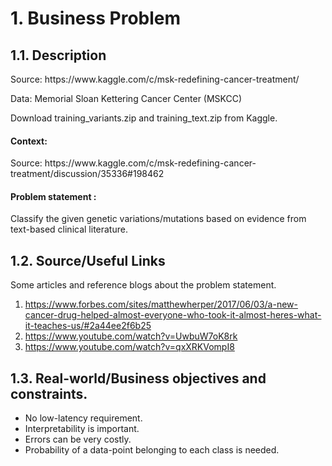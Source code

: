 <h1>1. Business Problem</h1>
<h2>1.1. Description</h2>
<p> Source: https://www.kaggle.com/c/msk-redefining-cancer-treatment/ </p>

<p> Data: Memorial Sloan Kettering Cancer Center (MSKCC)</p>
<p> Download training_variants.zip and training_text.zip from Kaggle.</p> 

<h4> Context:</h4>

<p> Source: https://www.kaggle.com/c/msk-redefining-cancer-treatment/discussion/35336#198462</p>

<h4> Problem statement : </h4>
<p> Classify the given genetic variations/mutations based on evidence from text-based clinical literature. </p>
<h2>1.2. Source/Useful Links</h2>

 Some articles and reference blogs about the problem statement.
 
 1. https://www.forbes.com/sites/matthewherper/2017/06/03/a-new-cancer-drug-helped-almost-everyone-who-took-it-almost-heres-what-it-teaches-us/#2a44ee2f6b25
2. https://www.youtube.com/watch?v=UwbuW7oK8rk 
3. https://www.youtube.com/watch?v=qxXRKVompI8

<h2>1.3. Real-world/Business objectives and constraints.</h2>

* No low-latency requirement.
* Interpretability is important.
* Errors can be very costly.
* Probability of a data-point belonging to each class is needed.
